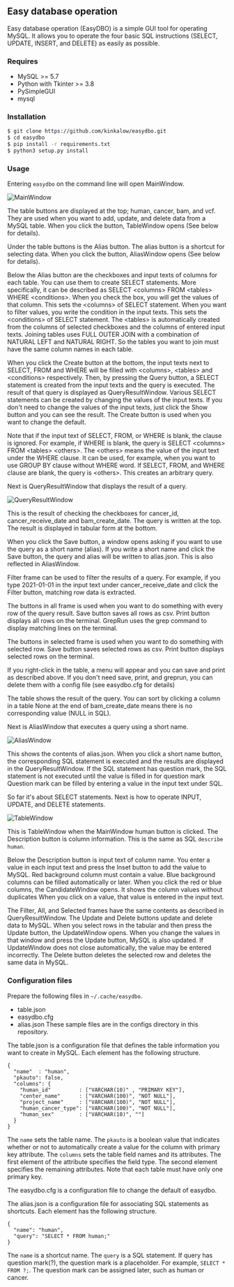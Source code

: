 ## Easy database operation

Easy database operation (EasyDBO) is a simple GUI tool for operating MySQL.
It allows you to operate the four basic SQL instructions (SELECT, UPDATE, INSERT, and DELETE) as easily as possible.


### Requires

- MySQL >= 5.7
- Python with Tkinter >= 3.8
- PySimpleGUI
- mysql


### Installation

```bash
$ git clone https://github.com/kinkalow/easydbo.git
$ cd easydbo
$ pip install -r requirements.txt
$ python3 setup.py install
```
<!--$ easydbo --version  # check if the installation was successful-->


### Usage

Entering `easydbo` on the command line will open MainWindow.

![MainWindow](https://raw.githubusercontent.com/kinkalow/easydbo/images/images/main.png)
<!--<img src="https://raw.githubusercontent.com/kinkalow/easydbo/images/images/main.png" width="900">-->

The table buttons are displayed at the top; human, cancer, bam, and vcf.
They are used when you want to add, update, and delete data from a MySQL table.
When you click the button, TableWindow opens (See below for details).

Under the table buttons is the Alias button.
The alias button is a shortcut for selecting data.
When you click the button, AliasWindow opens (See below for details).

Below the Alias button are the checkboxes and input texts of columns for each table.
You can use them to create SELECT statements.
More specifically, it can be described as SELECT \<columns\> FROM \<tables\> WHERE \<conditions\>.
When you check the box, you will get the values of that column.
This sets the \<columns\> of SELECT statement.
When you want to filter values, you write the condition in the input texts.
This sets the \<conditions\> of SELECT statement.
The \<tables\> is automatically created from the columns of selected checkboxes and the columns of entered input texts.
Joining tables uses FULL OUTER JOIN with a combination of NATURAL LEFT and NATURAL RIGHT.
So the tables you want to join must have the same column names in each table.

When you click the Create button at the bottom, the input texts next to SELECT, FROM and WHERE will be filled with \<columns\>, \<tables\> and \<conditions\> respectively.
Then, by pressing the Query button, a SELECT statement is created from the input texts and the query is executed.
The result of that query is displayed as QueryResultWindow.
Various SELECT statements can be created by changing the values of the input texts.
If you don't need to change the values of the input texts, just click the Show button and you can see the result.
The Create button is used when you want to change the default.

Note that if the input text of SELECT, FROM, or WHERE is blank, the clause is ignored.
For example, if WHERE is blank, the query is SELECT \<columns> FROM \<tables\> \<others\>.
The \<others\> means the value of the input text under the WHERE clause.
It can be used, for example, when you want to use GROUP BY clause without WHERE word.
If SELECT, FROM, and WHERE clause are blank, the query is \<others\>.
This creates an arbitrary query.

Next is QueryResultWindow that displays the result of a query.

![QueryResultWindow](https://raw.githubusercontent.com/kinkalow/easydbo/images/images/result.png)

This is the result of checking the checkboxes for cancer_id, cancer_receive_date and bam_create_date.
The query is written at the top.
The result is displayed in tabular form at the bottom.

When you click the Save button, a window opens asking if you want to use the query as a short name (alias).
If you write a short name and click the Save button, the query and alias will be written to alias.json.
This is also reflected in AliasWindow.

Filter frame can be used to filter the results of a query.
For example, if you type 2021-01-01 in the input text under cancer_receive_date and click the Filter button, matching row data is extracted.

The buttons in all frame is used when you want to do something with every row of the query result.
Save button saves all rows as csv.
Print button displays all rows on the terminal.
GrepRun uses the grep command to display matching lines on the terminal.

The buttons in selected frame is used when you want to do something with selected row.
Save button saves selected rows as csv.
Print button displays selected rows on the terminal.

If you right-click in the table, a menu will appear and you can save and print as described above.
If you don't need save, print, and greprun, you can delete them with a config file (see easydbo.cfg for details)

The table shows the result of the query.
You can sort by clicking a column in a table
None at the end of bam_create_date means there is no corresponding value (NULL in SQL).

Next is AliasWindow that executes a query using a short name.

![AliasWindow](https://raw.githubusercontent.com/kinkalow/easydbo/images/images/alias.png)

This shows the contents of alias.json.
When you click a short name button, the corresponding SQL statement is executed and the results are displayed in the QueryResultWindow.
If the SQL statement has question mark, the SQL statement is not executed until the value is filled in for question mark
Question mark can be filled by entering a value in the input text under SQL.

So far it's about SELECT statements.
Next is how to operate INPUT, UPDATE, and DELETE statements.

![TableWindow](https://raw.githubusercontent.com/kinkalow/easydbo/images/images/table.png)

This is TableWindow when the MainWindow human button is clicked.
The Description button is column information.
This is the same as SQL `describe human`.

Below the Description button is input text of column name.
You enter a value in each input text and press the Inset button to add the value to MySQL.
Red background column must contain a value.
Blue background columns can be filled automatically or later.
When you click the red or blue columns, the CandidateWindow opens.
It shows the column values without duplicates
When you click on a value, that value is entered in the input text.

The Filter, All, and Selected frames have the same contents as described in QueryResultWindow.
The Update and Delete buttons update and delete data to MySQL.
When you select rows in the tabular and then press the Update button, the UpdateWindow opens.
When you change the values in that window and press the Update button, MySQL is also updated.
If UpdateWindow does not close automatically, the value may be entered incorrectly.
The Delete button deletes the selected row and deletes the same data in MySQL.


### Configuration files

Prepare the following files in `~/.cache/easydbo`.
  - table.json
  - easydbo.cfg
  - alias.json
These sample files are in the configs directory in this repository.

The table.json is a configuration file that defines the table information you want to create in MySQL.
Each element has the following structure.
```
{
  "name"  : "human",
  "pkauto": false,
  "columns": {
    "human_id"         : ["VARCHAR(10)" , "PRIMARY KEY"],
    "center_name"      : ["VARCHAR(100)", "NOT NULL"],
    "project_name"     : ["VARCHAR(100)", "NOT NULL"],
    "human_cancer_type": ["VARCHAR(100)", "NOT NULL"],
    "human_sex"        : ["VARCHAR(10)", ""]
  }
}
```
The `name` sets the table name.
The `pkauto` is a boolean value that indicates whether or not to automatically create a value for the column with primary key attribute.
The `columns` sets the table field names and its attributes.
The first element of the attribute specifies the field type.
The second element specifies the remaining attributes.
Note that each table must have only one primary key.

The easydbo.cfg is a configuration file to change the default of easydbo.

The alias.json is a configuration file for associating SQL statements as shortcuts.
Each element has the following structure.
```
{
  "name": "human",
  "query": "SELECT * FROM human;"
}
```
The `name` is a shortcut name.
The `query` is a SQL statement.
If query has question mark(?), the question mark is a placeholder.
For example, `SELECT * FROM ?;`.
The question mark can be assigned later, such as human or cancer.
